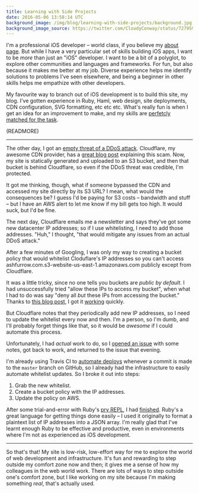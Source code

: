 ```yaml
---
title: Learning with Side Projects
date: 2016-05-06 13:58:14 UTC
background_image: /img/blog/learning-with-side-projects/background.jpg
background_image_source: https://twitter.com/CloudyConway/status/727959731785113602
---
```


I'm a professional iOS developer – world class, if you believe my [about page](/about/). But while I have a  very particular set of skills building iOS apps, I want to be _more_ than just an "iOS" developer. I want to be a bit of a polyglot, to explore other communities and languages and frameworks. For fun, but also because it makes me better at my job. Diverse experience helps me identify solutions to problems I've seen elsewhere, and being a beginner in other skills helps me empathize with other developers.

My favourite way to branch out of iOS development is to build this site, my blog. I've gotten experience in Ruby, Haml, web design, site deployments, CDN configuration, SVG formatting, etc etc etc. What's really fun is when I get an idea for an improvement to make, and my skills are [perfetcly matched for the task](https://en.wikipedia.org/wiki/Flow_(psychology)).

(READMORE)

---

The other day, I got an [empty threat of a DDoS attack](https://twitter.com/ashfurrow/status/727999169827377153). Cloudflare, my awesome CDN provider, has a [great blog post](https://blog.cloudflare.com/empty-ddos-threats-meet-the-armada-collective/) explaining this scam. Now, my site is statically generated and uploaded to an S3 bucket, and then that bucket is behind Cloudflare, so even if the DDoS threat was credible, I'm protected. 

It got me thinking, though, what if someone bypassed the CDN and accessed my site directly by its S3 URL? I mean, what would the consequences be? I guess I'd be paying for S3 costs – bandwidth and stuff – but I have an AWS alert to let me know if my bill gets too high. It would suck, but I'd be fine.

The next day, Cloudflare emails me a newsletter and says they've got some new datacenter IP addresses; so if I use whitelisting, I need to add those addresses. "Huh," I thought, "that would mitigate any issues from an actual DDoS attack." 

After a few minutes of Googling, I was only my way to creating a bucket policy that would whitelist Cloduflare's IP addresses so you can't access ashfurrow.com.s3-website-us-east-1.amazonaws.com publicly except from Cloudflare. 

It was a little tricky, since no one tells you buckets are _public by default_. I had unsuccessfully tried "allow these IPs to access my bucket", when what I had to do was say "deny all _but_ these IPs from accessing the bucket." Thanks to [this blog post](https://pete.wtf/2012/05/01/how-to-setup-aws-s3-access-from-specific-ips/), I got it [working](https://github.com/ashfurrow/blog/commit/7ad9e51964bafad337167fc1fedcfb037d383d86) quickly. 

But Cloudflare notes that they periodically add new IP addresses, so I need to update the whitelist every now and then. I'm a person, so I'm dumb, and I'll probably forget things like that, so it would be _awesome_ if I could automate this process. 

Unfortunately, I had _actual_ work to do, so I [opened an issue](https://github.com/ashfurrow/blog/issues/206) with some notes, got back to work, and returned to the issue that evening. 

I'm already using Travis CI to [automate deploys](https://ashfurrow.com/blog/blog-transition-retrospective/) whenever a commit is made to the `master` branch on GitHub, so I already had the infrastructure to easily automate whitelist updates. So I broke it out into steps:

1. Grab the new whitelist.
1. Create a bucket policy with the IP addresses.
1. Update the policy on AWS.

After some trial-and-error with Ruby's [pry REPL](http://pryrepl.org), I had [finished](https://github.com/ashfurrow/blog/pull/207). Ruby's a great language for getting things done easily – I used it originally to format a plaintext list of IP addresses into a JSON array. I'm really glad that I've learnt enough Ruby to be effective and productive, even in environments where I'm not as experienced as iOS development. 

---

So that's that! My site is low-risk, low-effort way for me to explore the world of web development and infrastructure. It's fun and rewarding to step outside my comfort zone now and then; it gives me a sense of how my colleagues in the web world work. There are lots of ways to step outside one's comfort zone, but I like working on my site because I'm making something _real_, that's actually used.
